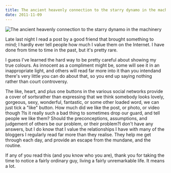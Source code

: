 ```yaml
---
title: The ancient heavenly connection to the starry dynamo in the machinery
date: 2011-11-09
---
```


![The ancient heavenly connection to the starry dynamo in the machinery](https://source.unsplash.com/vP3pnOoCiYE/1600x900)


Late last night I read a post by a good friend that brought something to mind; I hardly ever tell people how much I value them on the Internet. I have done from time to time in the past, but it's pretty rare.

I guess I've learned the hard way to be pretty careful about showing my true colours. As innocent as a compliment might be, some will see it in an inappropriate light, and others will read far more into it than you intendand there's very little you can do about that, so you end up saying nothing rather than court controversy.

The like, heart, and plus one buttons in the various social networks provide a cover of sortsrather than expressing that we think somebody looks lovely, gorgeous, sexy, wonderful, fantastic, or some other loaded word, we can just tick a "like" button. How much did we like the post, or photo, or video though ?Is it really such a bad thing to sometimes drop our guard, and tell people we like them? Should the preconceptions, assumptions, and judgement of others be our problem, or their problem?I don't have any answers, but I do know that I value the relationships I have with many of the bloggers I regularly read far more than they realise. They help me get through each day, and provide an escape from the mundane, and the routine.

If any of you read this (and you know who you are), thank you for taking the time to notice a fairly ordinary guy, living a fairly unremarkable life. It means a lot.